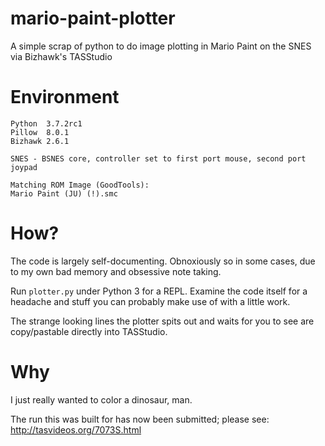 # mario-paint-plotter
A simple scrap of python to do image plotting in Mario Paint on the SNES via Bizhawk's TASStudio

# Environment
```
Python  3.7.2rc1
Pillow  8.0.1
Bizhawk 2.6.1

SNES - BSNES core, controller set to first port mouse, second port joypad

Matching ROM Image (GoodTools):
Mario Paint (JU) (!).smc
```

# How?
The code is largely self-documenting. Obnoxiously so in some cases, due to my own bad memory and obsessive note taking.

Run `plotter.py` under Python 3 for a REPL. Examine the code itself for a headache and stuff you can probably make use of with a little work.

The strange looking lines the plotter spits out and waits for you to see are copy/pastable directly into TASStudio.

# Why
I just really wanted to color a dinosaur, man.

The run this was built for has now been submitted; please see:  
http://tasvideos.org/7073S.html